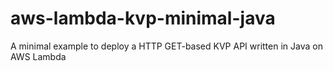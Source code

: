 # aws-lambda-kvp-minimal-java
A minimal example to deploy a HTTP GET-based KVP API written in Java on AWS Lambda

